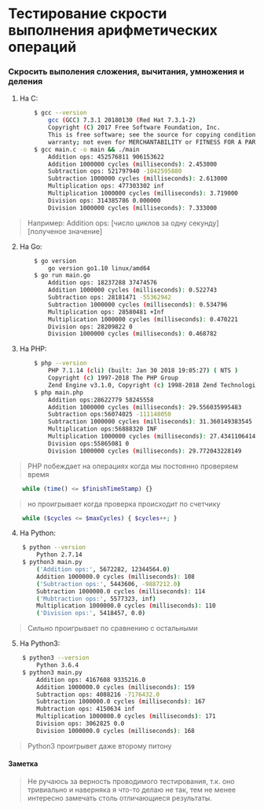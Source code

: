 # Тестирование скрости выполнения арифметических операций

### Скросить выполения сложения, вычитания, умножения и деления

1. На C:

    ``` bash
        $ gcc --version
            gcc (GCC) 7.3.1 20180130 (Red Hat 7.3.1-2)
            Copyright (C) 2017 Free Software Foundation, Inc.
            This is free software; see the source for copying conditions.  There is NO
            warranty; not even for MERCHANTABILITY or FITNESS FOR A PARTICULAR PURPOSE.
        $ gcc main.c -o main && ./main
            Addition ops: 452576811 906153622
            Addition 1000000 cycles (milliseconds): 2.453000
            Subtraction ops: 521797940 -1042595880
            Subtraction 1000000 cycles (milliseconds): 2.613000
            Multiplication ops: 477303302 inf
            Multiplication 1000000 cycles (milliseconds): 3.719000
            Division ops: 314385786 0.000000
            Division 1000000 cycles (milliseconds): 7.333000
    ```
> Например: Addition ops: [число циклов за одну секунду] [полученое значение]
2. На Go:

    ``` bash
        $ go version
            go version go1.10 linux/amd64
        $ go run main.go
            Addition ops: 18237288 37474576
            Addition 1000000 cycles (milliseconds): 0.522743
            Subtraction ops: 28181471 -55362942
            Subtraction 1000000 cycles (milliseconds): 0.534796
            Multiplication ops: 28580481 +Inf
            Multiplication 1000000 cycles (milliseconds): 0.470221
            Division ops: 28209822 0
            Division 1000000 cycles (milliseconds): 0.468782
    ```

3. На PHP:

    ``` bash
        $ php --version
            PHP 7.1.14 (cli) (built: Jan 30 2018 19:05:27) ( NTS )
            Copyright (c) 1997-2018 The PHP Group
            Zend Engine v3.1.0, Copyright (c) 1998-2018 Zend Technologies
        $ php main.php
            Addition ops:28622779 58245558
            Addition 1000000 cycles (milliseconds): 29.556035995483
            Subtraction ops:56074025 -111148050
            Subtraction 1000000 cycles (milliseconds): 31.360149383545
            Multiplication ops:56888320 INF
            Multiplication 1000000 cycles (milliseconds): 27.434110641479
            Division ops:55865081 0
            Division 1000000 cycles (milliseconds): 29.772043228149
    ```
> PHP побеждает на операциях когда мы постоянно проверяем время 
``` php
    while (time() <= $finishTimeStamp) {}
``` 
> но проигрывает когда проверка происходит по счетчику
``` php
    while ($cycles <= $maxCycles) { $cycles++; }
```

4. На Python:

``` bash
    $ python --version
        Python 2.7.14
    $ python3 main.py
        ('Addition ops:', 5672282, 12344564.0)
        Addition 1000000.0 cycles (milliseconds): 108
        ('Subtraction ops:', 5443606, -9887212.0)
        Subtraction 1000000.0 cycles (milliseconds): 114
        ('Mubtraction ops:', 5577323, inf)
        Multiplication 1000000.0 cycles (milliseconds): 110
        ('Division ops:', 5418457, 0.0)
```
> Сильно проигрывает по сравнению с остальными

5. На Python3:

``` bash
    $ python3 --version
        Python 3.6.4
    $ python3 main.py
        Addition ops: 4167608 9335216.0
        Addition 1000000.0 cycles (milliseconds): 159
        Subtraction ops: 4088216 -7176432.0
        Subtraction 1000000.0 cycles (milliseconds): 167
        Mubtraction ops: 4150634 inf
        Multiplication 1000000.0 cycles (milliseconds): 171
        Division ops: 3062825 0.0
        Division 1000000.0 cycles (milliseconds): 168
```
> Python3 проигрывет даже второму питону

#### Заметка
> Не ручаюсь за верность проводимого тестирования, т.к. оно тривиально и наверняка я что-то делаю не так, тем не менее интересно замечать столь отличающиеся результаты.